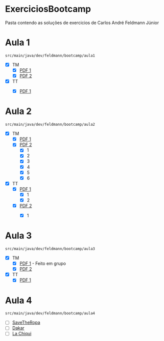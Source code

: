 # ExerciciosBootcamp

Pasta contendo as soluções de exercicios de Carlos André Feldmann Júnior

# Aula 1
`src/main/java/dev/feldmann/bootcamp/aula1`

- [X] TM  
  - [X] [PDF 1](https://docs.google.com/document/d/e/2PACX-1vTLIBjBjLg_V2Zz068mjkLr_pwunnpSDaUAwnpw7te6E5cv4yBaLsEz9afpwWpaVunTfUZ2oVLfbjmN/pub)
  - [X] [PDF 2](https://docs.google.com/document/d/e/2PACX-1vQ2uj9Y2nmvtUKQQjIZaU3NkO1zC_Jz6yvWELAyTSsOmt9i3olnnOBiDcilxFR9bQ/pub)
- [X] TT
  - [X] [PDF 1](https://docs.google.com/document/d/e/2PACX-1vTE2gQ4xHr4BV0yJKr5fvnlZJQGZD2VYqFRUubetifuxYBiqM7FgqNMfnc-yC6_8Q/pub)



# Aula 2
`src/main/java/dev/feldmann/bootcamp/aula2`
- [X] TM
  - [X] [PDF 1](https://docs.google.com/document/d/e/2PACX-1vR4TMsDrrFQ21__cQfCVxkHruuwfF7LIxF2eb9NQmt-lrakpAG7lZ1GDRq3Cuh2ZZqYeo7P8rf38SZ4/pub)
  - [X] [PDF 2](https://docs.google.com/document/d/e/2PACX-1vR-RthCAdoiNIAwtMJTUg5kqlHqhtDICCX_R4XwPBU1AIyjEZCOnbLgkXXvuLiwa9mOm9MUFcnRLr6l/pub) 
    - [X] 1
    - [X] 2
    - [X] 3
    - [X] 4
    - [X] 5
    - [X] 6
- [X] TT
  - [X] [PDF 1](https://docs.google.com/document/d/e/2PACX-1vQXDQpP253w3w-PrMsXezoW91Po2aq3z9w7uz7uUefpvhS30xFEeL3rxpnRNPTbxPiB1j64kNhpNWQZ/pub)
    - [X] 1
    - [X] 2
  - [X] [PDF 2](https://docs.google.com/document/d/e/2PACX-1vT6nsDCvTODKTKYt-XBsBgqfxlmybkMFZLe8E90R3jFKCG1YWKIw4x6uQzGuGsZp9buIaWvMjvdYb48/pub)
    - [X] 1


# Aula 3
`src/main/java/dev/feldmann/bootcamp/aula3`

- [X] TM
  - [X] [PDF 1](https://docs.google.com/document/d/e/2PACX-1vS1A-5H0T7hAA7Vx4r2zKf1QWRwLYdG8VZmRUm5xO-luxX-BQYX_2C8dlOCMMr54Yf8QLDvzMzv1NAn/pub) - Feito em grupo
  - [X] [PDF 2](https://digitalhouse.slack.com/files/U01U0EZ555H/F026AGWNZRT/java_-_aula_5_-_exerc__cio_1_.pdf)
  
- [X] TT
  - [X] [PDF 1](https://docs.google.com/document/d/e/2PACX-1vTLMHWnWedHxxE4kjg1NrmzBUqYSXMs9BNF4pwYMTQ4hpHPwgvebqzmzBZ_qlhWB4kwsCJlleqFrDNV/pub)
  
# Aula 4
`src/main/java/dev/feldmann/bootcamp/aula4`

- [ ] [SaveTheRopa](https://drive.google.com/file/d/1qfHySLBVic4CsAh0oM_QnHh5pc5v-HVl/view)
- [ ] [Dakar](https://docs.google.com/document/d/e/2PACX-1vT2-xAkcni3Iobx4pXGMfruUo74TM_cAvVKVrhM_lW_Qj-5QB2Hmncax9AjsD54STAp4TOSCB8GGduA/pub) 
- [ ] [La Chiqui](https://docs.google.com/document/d/e/2PACX-1vR5B0Vv4PB3UXFoK39BT3KkxVFmp-WcU18jxkPhSKHBzsGzkEiHYfsKHEYrBAHDfJz0uXaoJzhCmXHK/pub)